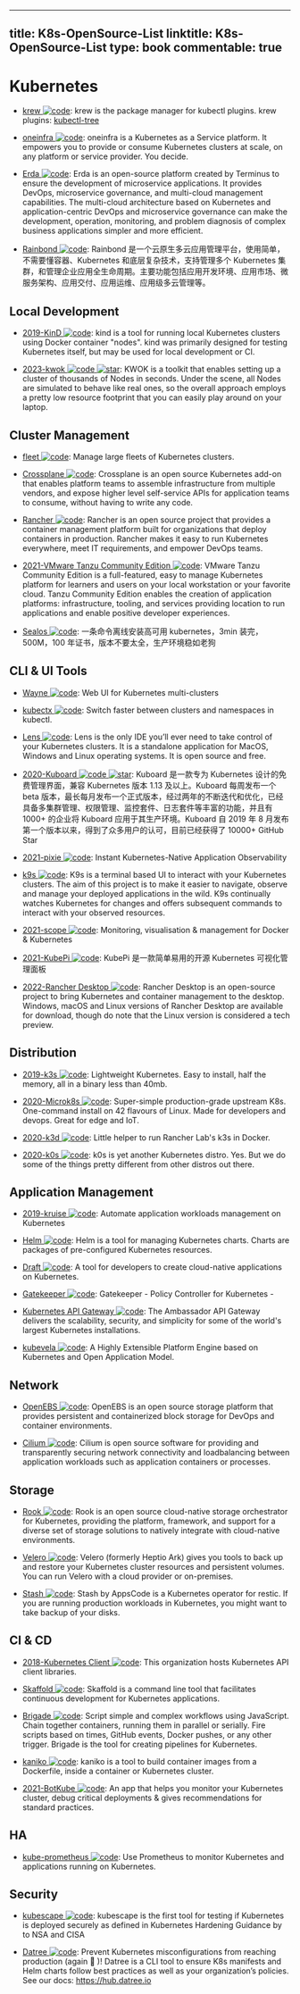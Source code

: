 
---
title: K8s-OpenSource-List
linktitle: K8s-OpenSource-List
type: book
commentable: true
---

# Kubernetes

- [krew ![code](https://ng-tech.icu/assets/code.svg)](https://github.com/GoogleContainerTools/krew): krew is the package manager for kubectl plugins. krew plugins: [kubectl-tree](https://github.com/ahmetb/kubectl-tree)

- [oneinfra ![code](https://ng-tech.icu/assets/code.svg)](https://github.com/oneinfra/oneinfra): oneinfra is a Kubernetes as a Service platform. It empowers you to provide or consume Kubernetes clusters at scale, on any platform or service provider. You decide.

- [Erda ![code](https://ng-tech.icu/assets/code.svg)](https://github.com/erda-project/erda): Erda is an open-source platform created by Terminus to ensure the development of microservice applications. It provides DevOps, microservice governance, and multi-cloud management capabilities. The multi-cloud architecture based on Kubernetes and application-centric DevOps and microservice governance can make the development, operation, monitoring, and problem diagnosis of complex business applications simpler and more efficient.

- [Rainbond ![code](https://ng-tech.icu/assets/code.svg)](https://github.com/goodrain/rainbond): Rainbond 是一个云原生多云应用管理平台，使用简单，不需要懂容器、Kubernetes 和底层复杂技术，支持管理多个 Kubernetes 集群，和管理企业应用全生命周期。主要功能包括应用开发环境、应用市场、微服务架构、应用交付、应用运维、应用级多云管理等。

## Local Development

- [2019-KinD ![code](https://ng-tech.icu/assets/code.svg)](https://github.com/kubernetes-sigs/kind/): kind is a tool for running local Kubernetes clusters using Docker container "nodes". kind was primarily designed for testing Kubernetes itself, but may be used for local development or CI.

- [2023-kwok ![code](https://ng-tech.icu/assets/code.svg) ![star](https://img.shields.io/github/stars/kubernetes-sigs/kwok)](https://github.com/kubernetes-sigs/kwok): KWOK is a toolkit that enables setting up a cluster of thousands of Nodes in seconds. Under the scene, all Nodes are simulated to behave like real ones, so the overall approach employs a pretty low resource footprint that you can easily play around on your laptop.

## Cluster Management

- [fleet ![code](https://ng-tech.icu/assets/code.svg)](https://github.com/rancher/fleet): Manage large fleets of Kubernetes clusters.

- [Crossplane ![code](https://ng-tech.icu/assets/code.svg)](https://crossplane.io/): Crossplane is an open source Kubernetes add-on that enables platform teams to assemble infrastructure from multiple vendors, and expose higher level self-service APIs for application teams to consume, without having to write any code.

- [Rancher ![code](https://ng-tech.icu/assets/code.svg)](https://github.com/rancher/rancher): Rancher is an open source project that provides a container management platform built for organizations that deploy containers in production. Rancher makes it easy to run Kubernetes everywhere, meet IT requirements, and empower DevOps teams.

- [2021-VMware Tanzu Community Edition ![code](https://ng-tech.icu/assets/code.svg)](https://github.com/vmware-tanzu/community-edition): VMware Tanzu Community Edition is a full-featured, easy to manage Kubernetes platform for learners and users on your local workstation or your favorite cloud. Tanzu Community Edition enables the creation of application platforms: infrastructure, tooling, and services providing location to run applications and enable positive developer experiences.

- [Sealos ![code](https://ng-tech.icu/assets/code.svg)](https://github.com/fanux/sealos): 一条命令离线安装高可用 kubernetes，3min 装完，500M，100 年证书，版本不要太全，生产环境稳如老狗

## CLI & UI Tools

- [Wayne ![code](https://ng-tech.icu/assets/code.svg)](https://github.com/Qihoo360/wayne): Web UI for Kubernetes multi-clusters

- [kubectx ![code](https://ng-tech.icu/assets/code.svg)](https://github.com/ahmetb/kubectx): Switch faster between clusters and namespaces in kubectl.

- [Lens ![code](https://ng-tech.icu/assets/code.svg)](https://github.com/lensapp/lens): Lens is the only IDE you’ll ever need to take control of your Kubernetes clusters. It is a standalone application for MacOS, Windows and Linux operating systems. It is open source and free.

- [2020-Kuboard ![code](https://ng-tech.icu/assets/code.svg) ![star](https://img.shields.io/github/stars/eip-work/kuboard-press)](https://github.com/eip-work/kuboard-press): Kuboard 是一款专为 Kubernetes 设计的免费管理界面，兼容 Kubernetes 版本 1.13 及以上。Kuboard 每周发布一个 beta 版本，最长每月发布一个正式版本，经过两年的不断迭代和优化，已经具备多集群管理、权限管理、监控套件、日志套件等丰富的功能，并且有 1000+ 的企业将 Kuboard 应用于其生产环境。Kuboard 自 2019 年 8 月发布第一个版本以来，得到了众多用户的认可，目前已经获得了 10000+ GitHub Star

- [2021-pixie ![code](https://ng-tech.icu/assets/code.svg)](https://github.com/pixie-labs/pixie): Instant Kubernetes-Native Application Observability

- [k9s ![code](https://ng-tech.icu/assets/code.svg)](https://k9scli.io/): K9s is a terminal based UI to interact with your Kubernetes clusters. The aim of this project is to make it easier to navigate, observe and manage your deployed applications in the wild. K9s continually watches Kubernetes for changes and offers subsequent commands to interact with your observed resources.

- [2021-scope ![code](https://ng-tech.icu/assets/code.svg)](https://github.com/weaveworks/scope): Monitoring, visualisation & management for Docker & Kubernetes

- [2021-KubePi ![code](https://ng-tech.icu/assets/code.svg)](https://github.com/KubeOperator/KubePi): KubePi 是一款简单易用的开源 Kubernetes 可视化管理面板

- [2022-Rancher Desktop ![code](https://ng-tech.icu/assets/code.svg)](https://github.com/rancher-sandbox/rancher-desktop/): Rancher Desktop is an open-source project to bring Kubernetes and container management to the desktop. Windows, macOS and Linux versions of Rancher Desktop are available for download, though do note that the Linux version is considered a tech preview.

## Distribution

- [2019-k3s ![code](https://ng-tech.icu/assets/code.svg)](https://github.com/rancher/k3s): Lightweight Kubernetes. Easy to install, half the memory, all in a binary less than 40mb.

- [2020-Microk8s ![code](https://ng-tech.icu/assets/code.svg)](https://microk8s.io/): Super-simple production-grade upstream K8s. One-command install on 42 flavours of Linux. Made for developers and devops. Great for edge and IoT.

- [2020-k3d ![code](https://ng-tech.icu/assets/code.svg)](https://github.com/rancher/k3d/): Little helper to run Rancher Lab's k3s in Docker.

- [2020-k0s ![code](https://ng-tech.icu/assets/code.svg)](https://github.com/k0sproject/k0s): k0s is yet another Kubernetes distro. Yes. But we do some of the things pretty different from other distros out there.

## Application Management

- [2019-kruise ![code](https://ng-tech.icu/assets/code.svg)](https://github.com/openkruise/kruise): Automate application workloads management on Kubernetes

- [Helm ![code](https://ng-tech.icu/assets/code.svg)](https://github.com/kubernetes/helm): Helm is a tool for managing Kubernetes charts. Charts are packages of pre-configured Kubernetes resources.

- [Draft ![code](https://ng-tech.icu/assets/code.svg)](https://github.com/Azure/draft): A tool for developers to create cloud-native applications on Kubernetes.

- [Gatekeeper ![code](https://ng-tech.icu/assets/code.svg)](https://github.com/open-policy-agent/gatekeeper): Gatekeeper - Policy Controller for Kubernetes -

- [Kubernetes API Gateway ![code](https://ng-tech.icu/assets/code.svg)](https://www.getambassador.io/products/edge-stack/api-gateway/): The Ambassador API Gateway delivers the scalability, security, and simplicity for some of the world's largest Kubernetes installations.

- [kubevela ![code](https://ng-tech.icu/assets/code.svg)](https://github.com/oam-dev/kubevela): A Highly Extensible Platform Engine based on Kubernetes and Open Application Model.

## Network

- [OpenEBS ![code](https://ng-tech.icu/assets/code.svg)](https://www.openebs.io/): OpenEBS is an open source storage platform that provides persistent and containerized block storage for DevOps and container environments.

- [Cilium ![code](https://ng-tech.icu/assets/code.svg)](https://github.com/cilium/cilium): Cilium is open source software for providing and transparently securing network connectivity and loadbalancing between application workloads such as application containers or processes.

## Storage

- [Rook ![code](https://ng-tech.icu/assets/code.svg)](https://github.com/rook/rook): Rook is an open source cloud-native storage orchestrator for Kubernetes, providing the platform, framework, and support for a diverse set of storage solutions to natively integrate with cloud-native environments.

- [Velero ![code](https://ng-tech.icu/assets/code.svg)](https://github.com/vmware-tanzu/velero): Velero (formerly Heptio Ark) gives you tools to back up and restore your Kubernetes cluster resources and persistent volumes. You can run Velero with a cloud provider or on-premises.

- [Stash ![code](https://ng-tech.icu/assets/code.svg)](https://github.com/stashed/stash): Stash by AppsCode is a Kubernetes operator for restic. If you are running production workloads in Kubernetes, you might want to take backup of your disks.

## CI & CD

- [2018-Kubernetes Client ![code](https://ng-tech.icu/assets/code.svg)](https://github.com/kubernetes-client): This organization hosts Kubernetes API client libraries.

- [Skaffold ![code](https://ng-tech.icu/assets/code.svg)](https://github.com/GoogleCloudPlatform/skaffold): Skaffold is a command line tool that facilitates continuous development for Kubernetes applications.

- [Brigade ![code](https://ng-tech.icu/assets/code.svg)](https://github.com/Azure/brigade): Script simple and complex workflows using JavaScript. Chain together containers, running them in parallel or serially. Fire scripts based on times, GitHub events, Docker pushes, or any other trigger. Brigade is the tool for creating pipelines for Kubernetes.

- [kaniko ![code](https://ng-tech.icu/assets/code.svg)](https://github.com/GoogleContainerTools/kaniko): kaniko is a tool to build container images from a Dockerfile, inside a container or Kubernetes cluster.

- [2021-BotKube ![code](https://ng-tech.icu/assets/code.svg)](https://github.com/infracloudio/botkube): An app that helps you monitor your Kubernetes cluster, debug critical deployments & gives recommendations for standard practices.

## HA

- [kube-prometheus ![code](https://ng-tech.icu/assets/code.svg)](https://github.com/coreos/kube-prometheus): Use Prometheus to monitor Kubernetes and applications running on Kubernetes.

## Security

- [kubescape ![code](https://ng-tech.icu/assets/code.svg)](https://github.com/armosec/kubescape): kubescape is the first tool for testing if Kubernetes is deployed securely as defined in Kubernetes Hardening Guidance by to NSA and CISA

- [Datree ![code](https://ng-tech.icu/assets/code.svg)](https://github.com/datreeio/datree): Prevent Kubernetes misconfigurations from reaching production (again 😤 )! Datree is a CLI tool to ensure K8s manifests and Helm charts follow best practices as well as your organization’s policies. See our docs: https://hub.datree.io

    